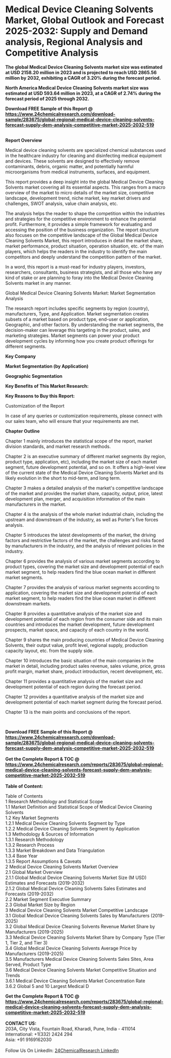 <h1>Medical Device Cleaning Solvents Market, Global Outlook and Forecast 2025-2032: Supply and Demand analysis, Regional Analysis and Competitive Analysis</h1><p><strong>The global Medical Device Cleaning Solvents market size was estimated at USD 2158.20 million in 2023 and is projected to reach USD 2865.56 million by 2032, exhibiting a CAGR of 3.20% during the forecast period.</strong></p><p>
</p><p><strong>North America Medical Device Cleaning Solvents market size was estimated at USD 593.64 million in 2023, at a CAGR of 2.74% during the forecast period of 2025 through 2032.</strong></p><div><b>Download FREE Sample of this Report @ 
            <a href="https://www.24chemicalresearch.com/download-sample/283675/global-regional-medical-device-cleaning-solvents-forecast-supply-dem-analysis-competitive-market-2025-2032-519">
            https://www.24chemicalresearch.com/download-sample/283675/global-regional-medical-device-cleaning-solvents-forecast-supply-dem-analysis-competitive-market-2025-2032-519</a></b></div><br><p>
</p><p><strong>Report Overview</strong></p><p>
</p><p>Medical device cleaning solvents are specialized chemical substances used in the healthcare industry for cleaning and disinfecting medical equipment and devices. These solvents are designed to effectively remove contaminants, debris, organic matter, and potentially harmful microorganisms from medical instruments, surfaces, and equipment.</p><p>
</p><p>This report provides a deep insight into the global Medical Device Cleaning Solvents market covering all its essential aspects. This ranges from a macro overview of the market to micro details of the market size, competitive landscape, development trend, niche market, key market drivers and challenges, SWOT analysis, value chain analysis, etc.</p><p>
</p><p>The analysis helps the reader to shape the competition within the industries and strategies for the competitive environment to enhance the potential profit. Furthermore, it provides a simple framework for evaluating and accessing the position of the business organization. The report structure also focuses on the competitive landscape of the Global Medical Device Cleaning Solvents Market, this report introduces in detail the market share, market performance, product situation, operation situation, etc. of the main players, which helps the readers in the industry to identify the main competitors and deeply understand the competition pattern of the market.</p><p>
In a word, this report is a must-read for industry players, investors, researchers, consultants, business strategists, and all those who have any kind of stake or are planning to foray into the Medical Device Cleaning Solvents market in any manner.</p><p>
Global Medical Device Cleaning Solvents Market: Market Segmentation Analysis</p><p>
The research report includes specific segments by region (country), manufacturers, Type, and Application. Market segmentation creates subsets of a market based on product type, end-user or application, Geographic, and other factors. By understanding the market segments, the decision-maker can leverage this targeting in the product, sales, and marketing strategies. Market segments can power your product development cycles by informing how you create product offerings for different segments.</p><p>
</p><p><strong>Key Company</strong></p><p>
</p><p>
</p><p><strong>Market Segmentation (by Application)</strong></p><p>
</p><p>
</p><p><strong>Geographic Segmentation</strong></p><p>
</p><p>
</p><p><strong>Key Benefits of This Market Research:</strong></p><p>
</p><p>
</p><p><strong>Key Reasons to Buy this Report:</strong></p><p>
</p><p>
</p><p>Customization of the Report</p><p>
In case of any queries or customization requirements, please connect with our sales team, who will ensure that your requirements are met.</p><p>
</p><p><strong>Chapter Outline</strong></p><p>
</p><p>Chapter 1 mainly introduces the statistical scope of the report, market division standards, and market research methods.</p><p>
Chapter 2 is an executive summary of different market segments (by region, product type, application, etc), including the market size of each market segment, future development potential, and so on. It offers a high-level view of the current state of the Medical Device Cleaning Solvents Market and its likely evolution in the short to mid-term, and long term.</p><p>
Chapter 3 makes a detailed analysis of the market's competitive landscape of the market and provides the market share, capacity, output, price, latest development plan, merger, and acquisition information of the main manufacturers in the market.</p><p>
Chapter 4 is the analysis of the whole market industrial chain, including the upstream and downstream of the industry, as well as Porter's five forces analysis.</p><p>
Chapter 5 introduces the latest developments of the market, the driving factors and restrictive factors of the market, the challenges and risks faced by manufacturers in the industry, and the analysis of relevant policies in the industry.</p><p>
Chapter 6 provides the analysis of various market segments according to product types, covering the market size and development potential of each market segment, to help readers find the blue ocean market in different market segments.</p><p>
Chapter 7 provides the analysis of various market segments according to application, covering the market size and development potential of each market segment, to help readers find the blue ocean market in different downstream markets.</p><p>
Chapter 8 provides a quantitative analysis of the market size and development potential of each region from the consumer side and its main countries and introduces the market development, future development prospects, market space, and capacity of each country in the world.</p><p>
Chapter 9 shares the main producing countries of Medical Device Cleaning Solvents, their output value, profit level, regional supply, production capacity layout, etc. from the supply side.</p><p>
Chapter 10 introduces the basic situation of the main companies in the market in detail, including product sales revenue, sales volume, price, gross profit margin, market share, product introduction, recent development, etc.</p><p>
Chapter 11 provides a quantitative analysis of the market size and development potential of each region during the forecast period.</p><p>
Chapter 12 provides a quantitative analysis of the market size and development potential of each market segment during the forecast period.</p><p>
Chapter 13 is the main points and conclusions of the report.</p><p>
 </p><div><b>Download FREE Sample of this Report @ 
            <a href="https://www.24chemicalresearch.com/download-sample/283675/global-regional-medical-device-cleaning-solvents-forecast-supply-dem-analysis-competitive-market-2025-2032-519">
            https://www.24chemicalresearch.com/download-sample/283675/global-regional-medical-device-cleaning-solvents-forecast-supply-dem-analysis-competitive-market-2025-2032-519</a></b></div><br><div><b>Get the Complete Report & TOC @ 
            <a href="https://www.24chemicalresearch.com/reports/283675/global-regional-medical-device-cleaning-solvents-forecast-supply-dem-analysis-competitive-market-2025-2032-519">
            https://www.24chemicalresearch.com/reports/283675/global-regional-medical-device-cleaning-solvents-forecast-supply-dem-analysis-competitive-market-2025-2032-519</a></b></div><br>
            <b>Table of Content:</b><p>Table of Contents<br />
1 Research Methodology and Statistical Scope<br />
1.1 Market Definition and Statistical Scope of Medical Device Cleaning Solvents<br />
1.2 Key Market Segments<br />
1.2.1 Medical Device Cleaning Solvents Segment by Type<br />
1.2.2 Medical Device Cleaning Solvents Segment by Application<br />
1.3 Methodology & Sources of Information<br />
1.3.1 Research Methodology<br />
1.3.2 Research Process<br />
1.3.3 Market Breakdown and Data Triangulation<br />
1.3.4 Base Year<br />
1.3.5 Report Assumptions & Caveats<br />
2 Medical Device Cleaning Solvents Market Overview<br />
2.1 Global Market Overview<br />
2.1.1 Global Medical Device Cleaning Solvents Market Size (M USD) Estimates and Forecasts (2019-2032)<br />
2.1.2 Global Medical Device Cleaning Solvents Sales Estimates and Forecasts (2019-2032)<br />
2.2 Market Segment Executive Summary<br />
2.3 Global Market Size by Region<br />
3 Medical Device Cleaning Solvents Market Competitive Landscape<br />
3.1 Global Medical Device Cleaning Solvents Sales by Manufacturers (2019-2025)<br />
3.2 Global Medical Device Cleaning Solvents Revenue Market Share by Manufacturers (2019-2025)<br />
3.3 Medical Device Cleaning Solvents Market Share by Company Type (Tier 1, Tier 2, and Tier 3)<br />
3.4 Global Medical Device Cleaning Solvents Average Price by Manufacturers (2019-2025)<br />
3.5 Manufacturers Medical Device Cleaning Solvents Sales Sites, Area Served, Product Type<br />
3.6 Medical Device Cleaning Solvents Market Competitive Situation and Trends<br />
3.6.1 Medical Device Cleaning Solvents Market Concentration Rate<br />
3.6.2 Global 5 and 10 Largest Medical D</p><div><b>Get the Complete Report & TOC @ 
            <a href="https://www.24chemicalresearch.com/reports/283675/global-regional-medical-device-cleaning-solvents-forecast-supply-dem-analysis-competitive-market-2025-2032-519">
            https://www.24chemicalresearch.com/reports/283675/global-regional-medical-device-cleaning-solvents-forecast-supply-dem-analysis-competitive-market-2025-2032-519</a></b></div><br><b>CONTACT US:</b><br>
            203A, City Vista, Fountain Road, Kharadi, Pune, India - 411014<br>
            International: +1(332) 2424 294<br>
            Asia: +91 9169162030 <br><br>
            Follow Us On LinkedIn: <a href="https://www.linkedin.com/company/24chemicalresearch/">24ChemicalResearch LinkedIn</a>